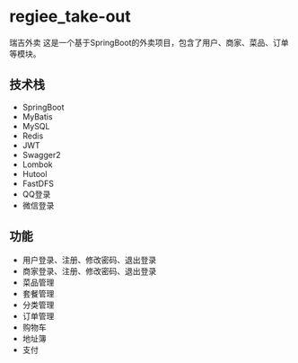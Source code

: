 # regiee_take-out
瑞吉外卖
这是一个基于SpringBoot的外卖项目，包含了用户、商家、菜品、订单等模块。
## 技术栈
- SpringBoot
- MyBatis
- MySQL
- Redis
- JWT
- Swagger2
- Lombok
- Hutool
- FastDFS
- QQ登录
- 微信登录
## 功能
- 用户登录、注册、修改密码、退出登录
- 商家登录、注册、修改密码、退出登录
- 菜品管理
- 套餐管理
- 分类管理
- 订单管理
- 购物车
- 地址簿
- 支付

